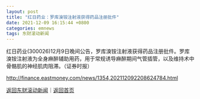 ```yaml
---
layout: post
title: "红日药业：罗库溴铵注射液获得药品注册批件"
date: 2021-12-09 16:15:44 +0800
categories: emnews
tags: 东财滚动新闻
---
```


红日药业(300026)12月9日晚间公告，罗库溴铵注射液获得药品注册批件。罗库溴铵注射液为全身麻醉辅助用药，用于常规诱导麻醉期间气管插管，以及维持术中骨骼肌的神经肌肉阻滞。（证券时报）

<http://finance.eastmoney.com/news/1354,202112092208624784.html>

[返回东财滚动新闻](//finews.withounder.com/emnews/)｜[返回首页](//finews.withounder.com/)